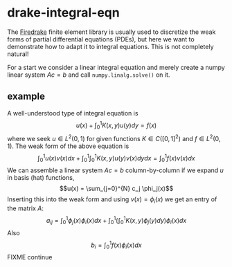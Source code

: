 # drake-integral-eqn

The [Firedrake](https://www.firedrakeproject.org) finite element library is usually used to discretize the weak forms of partial differential equations (PDEs), but here we want to demonstrate how to adapt it to integral equations.  This is not completely natural!

For a start we consider a linear integral equation and merely create a numpy linear system $Ac=b$ and call `numpy.linalg.solve()` on it.

## example

A well-understood type of integral equation is
  $$u(x) + \int_0^1 K(x,y) u(y) dy = f(x)$$
where we seek $u \in L^2(0,1)$ for given functions $K \in C([0,1]^2)$ and $f\in L^2(0,1)$.  The weak form of the above equation is
  $$\int_0^1 u(x) v(x) dx + \int_0^1 \int_0^1 K(x,y) u(y) v(x) dy dx = \int_0^1 f(x) v(x) dx$$
We can assemble a linear system $Ac=b$ column-by-column if we expand $u$ in basis (hat) functions,
  $$u(x) = \sum_{j=0}^{N} c_j \phi_j(x)$$
Inserting this into the weak form and using $v(x)=\phi_i(x)$ we get an entry of the matrix $A$:
  $$a_{ij} = \int_0^1 \phi_j(x) \phi_i(x) dx + \int_0^1 \left(\int_0^1 K(x,y) \phi_j(y) dy\right) \phi_i(x) dx$$
Also
  $$b_i = \int_0^1 f(x) \phi_i(x) dx$$
FIXME continue